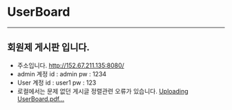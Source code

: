 # UserBoard
---
## 회원제 게시판 입니다.
- 주소입니다. http://152.67.211.135:8080/
- admin 계정 id : admin pw : 1234
- User 계정 id : user1 pw : 123
- 로컬에서는 문제 없던 게시글 정렬관련 오류가 있습니다.
[Uploading UserBoard.pdf…]()
